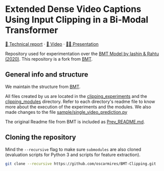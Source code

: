 # Extended Dense Video Captions Using Input Clipping in a Bi-Modal Transformer

[📄 Technical report](https://drive.google.com/file/d/1btVbFxP3_STBjPK563ynwNvZGgYmFZ0z/view?usp=share_link) · [📼 Video](https://drive.google.com/file/d/10JeLN7vhVgpjK5jFDPSA-CDMJqK8D5lT/view?usp=share_link) · [🧑‍🏫 Presentation](https://drive.google.com/file/d/1rc8oiVQbWr1Y5EwraDYdOWUKfRykKg9j/view?usp=share_link)

Repository used for experimentation over the [BMT Model by Iashin & Rahtu (2020)](https://iashin.ai/bmt).
This repository is a fork from [BMT](https://github.com/v-iashin/BMT).

## General info and structure

We maintain the structure from [BMT](https://github.com/v-iashin/BMT). 

All files created by us are located in the [clipping_experiments](https://github.com/oscarmires/BMT-Clipping/tree/master/clipping_experiments) and the [clipping_modules](https://github.com/oscarmires/BMT-Clipping/tree/master/clipping_modules) directory. Refer to each directory's readme file to know more about the execution of the experiments and the modules. We also made changes to the file [sample/single_video_prediction.py](https://github.com/oscarmires/BMT-Clipping/blob/master/sample/single_video_prediction.py)

The original Readme file from BMT is included as [Prev_README.md](https://github.com/oscarmires/BMT-Clipping/blob/master/Prev_README.md).


## Cloning the repository

Mind the `--recursive` flag to make sure `submodules` are also cloned (evaluation scripts for Python 3 and scripts for feature extraction).
```bash
git clone --recursive https://github.com/oscarmires/BMT-Clipping.git
```
